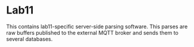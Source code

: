 Lab11
======

This contains lab11-specific server-side parsing software. This parses
are raw buffers published to the external MQTT broker and sends
them to several databases.
